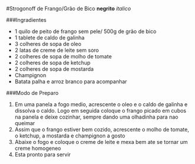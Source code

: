 #Strogonoff de Frango/Grão de Bico
**negrito**
_italico_

###Ingradientes
 - 1 quilo de peito de frango sem pele/ 500g de grão de bico
 - 1 tablete de caldo de galinha
 - 3 colheres de sopa de oleo
 - 2 latas de creme de leite sem soro
 - 2 colheres de sopa de molho de tomate
 - 2 colheres de sopa de ketchup
 - 2 colheres de sopa de mostarda
 - Champignon
 - Batata palha e arroz branco para acompanhar

###Modo de Preparo

1. Em uma panela a fogo medio, acrescente o oleo e o caldo de galinha e dissolva o caldo. Logo em 
seguida coloque o frango picado em cubos na panela e deixe cozinhar, sempre dando uma olhadinha 
para nao queimar
2. Assim que o frango estiver bem cozido, acrescente o molho de tomate, o ketchup, a mostarda e 
champignon a gosto
3. Abaixe o fogo e coloque o creme de leite e mexa bem ate se tornar um creme homogeneo
4. Esta pronto para servir

